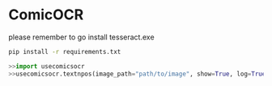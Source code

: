 # ComicOCR
please remember to go install tesseract.exe
```bash
pip install -r requirements.txt
```
```python
>>import usecomicsocr
>>usecomicsocr.textnpos(image_path="path/to/image", show=True, log=True)
```
